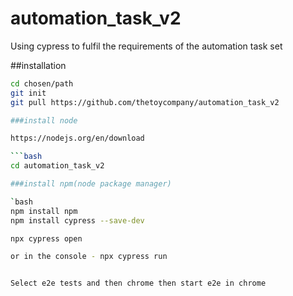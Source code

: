 # automation_task_v2
Using cypress to fulfil the requirements of the automation task set


##installation
```bash
cd chosen/path
git init
git pull https://github.com/thetoycompany/automation_task_v2

###install node

https://nodejs.org/en/download 

```bash
cd automation_task_v2

###install npm(node package manager)

`bash
npm install npm
npm install cypress --save-dev

npx cypress open

or in the console - npx cypress run


Select e2e tests and then chrome then start e2e in chrome